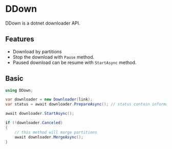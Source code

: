 # DDown
DDown is a dotnet downloader API.

## Features

* Download by partitions
* Stop the download with `Pause` method.
* Paused download can be resume with `StartAsync` method.

## Basic

```csharp
using DDown;

var downloader = new Downloader(link);
var status = await downloader.PrepareAsync(); // status contain information about file. (e.g. Length, IsRangeSupported, PartitionCount)

await downloader.StartAsync(); 

if (!downloader.Canceled)
{
    // this method will marge partitions
    await downloader.MergeAsync();
}

```
